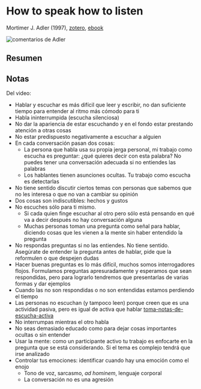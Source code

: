 # How to speak how to listen

Mortimer J. Adler (1997), [zotero](zotero://select/items/@adler1997), [ebook](file:///home/sabhz/archivo/librero/adler1997.epub)

![comentarios de Adler](https://youtu.be/MLFnmU8Rxww?si=fro7Oms5AYa8dlij)

## Resumen

## Notas

Del video:

* Hablar y escuchar es más difícil que leer y escribir, no dan suficiente tiempo para entender al ritmo más cómodo para ti
* Habla ininterrumpida (escucha silenciosa)
* No dar la apariencia de estar escuchando y en el fondo estar prestando atención a otras cosas
* No estar predispuesto negativamente a escuchar a alguien
* En cada conversación pasan dos cosas:
  * La persona que habla usa su propia jerga personal, mi trabajo como escucha es preguntar: ¿qué quieres decir con esta palabra? No puedes tener una conversación adecuada si no entiendes las palabras
  * Los hablantes tienen asunciones ocultas. Tu trabajo como escucha es detectarlas
* No tiene sentido discutir ciertos temas con personas que sabemos que no les interesa o que no van a cambiar su opinión
* Dos cosas son indiscutibles: hechos y gustos
* No escuches sólo para ti mismo.
  * Si cada quien finge escuchar al otro pero sólo está pensando en qué va a decir después no hay conversación alguna
  * Muchas personas toman una pregunta como señal para hablar, diciendo cosas que  les vienen a la mente sin haber entendido la pregunta
* No respondas preguntas si no las entiendes. No tiene sentido. Asegúrate de entender la pregunta antes de hablar, pide que la reformulen o que despejen dudas
* Hacer buenas preguntas es lo más difícil, muchos somos interrogadores flojos. Formulamos preguntas apresuradamente y esperamos que sean respondidas, pero para lograrlo tendremos que presentarlas de varias formas y dar ejemplos
* Cuando las no son respondidas o no son entendidas estamos perdiendo el tiempo
* Las personas no escuchan (y tampoco leen) porque creen que es una actividad pasiva, pero es igual de activa que hablar [toma-notas-de-escucha-activa](toma-notas-de-escucha-activa.md)
* No interrumpas mientras el otro habla
* No seas demasiado educado como para dejar cosas importantes ocultas o sin entender
* Usar la mente: como un participante activo tu trabajo es enfocarte en la pregunta que se está considerando. Si el tema es complejo tendrá que irse analizado
* Controlar tus emociones: identificar cuando hay una emoción como el enojo
  * Tono de voz, sarcasmo, *ad hominem*, lenguaje corporal
  * La conversación no es una agresión
